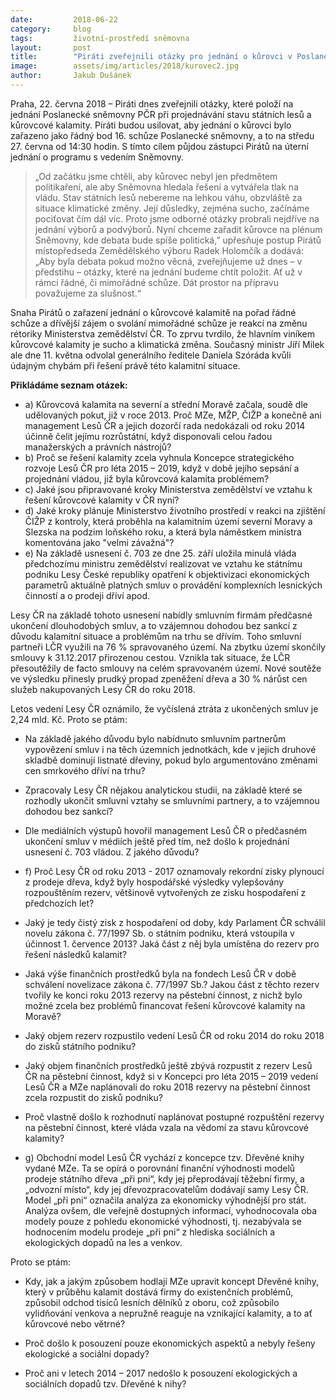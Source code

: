 ```yaml
---
date:         2018-06-22
category:     blog
tags:         životní-prostředí sněmovna
layout:       post
title:        "Piráti zveřejnili otázky pro jednání o kůrovci v Poslanecké sněmovně"
image:        assets/img/articles/2018/kurovec2.jpg
author:       Jakub Dušánek
---
```


Praha, 22. června 2018 – Piráti dnes zveřejnili otázky, které položí na jednání Poslanecké sněmovny PČR při projednávání stavu státních lesů a kůrovcové kalamity. Piráti budou usilovat, aby jednání o kůrovci bylo zařazeno jako řádný bod 16. schůze Poslanecké sněmovny, a to na středu 27. června od 14:30 hodin. S tímto cílem půjdou zástupci Pirátů na úterní jednání o programu s vedením Sněmovny.

> „Od začátku jsme chtěli, aby kůrovec nebyl jen předmětem politikaření, ale aby Sněmovna hledala řešení a vytvářela tlak na vládu. Stav státních lesů nebereme na lehkou váhu, obzvláště za situace klimatické změny. Její důsledky, zejména sucho, začínáme pociťovat čím dál víc. Proto jsme odborné otázky probrali nejdříve na jednání výborů a podvýborů. Nyní chceme zařadit kůrovce na plénum Sněmovny, kde debata bude spíše politická,” upřesňuje postup Pirátů místopředseda Zemědělského výboru Radek Holomčík a dodává: „Aby byla debata pokud možno věcná, zveřejňujeme už dnes – v předstihu – otázky, které na jednání budeme chtít položit. Ať už v rámci řádné, či mimořádné schůze. Dát prostor na přípravu považujeme za slušnost.“

Snaha Pirátů o zařazení jednání o kůrovcové kalamitě na pořad řádné schůze a dřívější zájem o svolání mimořádné schůze je reakcí na změnu rétoriky Ministerstva zemědělství ČR. To zprvu tvrdilo, že hlavním viníkem kůrovcové kalamity je sucho a klimatická změna. Současný ministr Jiří Milek ale dne 11. května odvolal generálního ředitele Daniela Szóráda kvůli údajným chybám při řešení právě této kalamitní situace.

**Přikládáme seznam otázek:**

* a) Kůrovcová kalamita na severní a střední Moravě začala, soudě dle udělovaných pokut, již v roce 2013. Proč MZe, MŽP, ČIŽP a konečně ani management Lesů ČR a jejich dozorčí rada nedokázali od roku 2014 účinně čelit jejímu rozrůstátní, když disponovali celou řadou manažerských a právních nástrojů?  
* b) Proč se řešení kalamity zcela vyhnula Koncepce strategického rozvoje Lesů ČR pro léta 2015 – 2019, když v době jejího sepsání a projednání vládou, již byla kůrovcová kalamita problémem?
* c) Jaké jsou připravované kroky Ministerstva zemědělství ve vztahu k řešení kůrovcové kalamity v ČR nyní?
* d) Jaké kroky plánuje Ministerstvo životního prostředí v reakci na zjištění ČIŽP z kontroly, která proběhla na kalamitním území severní Moravy a Slezska na podzim loňského roku, a která byla náměstkem ministra komentována jako "velmi závažná"?
* e) Na základě usnesení č. 703 ze dne 25. září uložila minulá vláda předchozímu ministru zemědělství realizovat ve vztahu ke státnímu podniku Lesy České republiky opatření k objektivizaci ekonomických parametrů aktuálně platných smluv o provádění komplexních lesnických činností a o prodeji dříví apod.

Lesy ČR na základě tohoto usnesení nabídly smluvním firmám předčasné ukončení dlouhodobých smluv, a to vzájemnou dohodou bez sankcí z důvodu kalamitní situace a problémům na trhu se dřívím. Toho smluvní partneři LČR využili na 76 % spravovaného území. Na zbytku území skončily smlouvy k 31.12.2017 přirozenou cestou. Vznikla tak situace, že LČR přesoutěžily de facto smlouvy na celém spravovaném území. Nové soutěže ve výsledku přinesly prudký propad zpeněžení dřeva a 30 % nárůst cen služeb nakupovaných Lesy ČR do roku 2018.

Letos vedení Lesy ČR oznámilo, že vyčíslená ztráta z ukončených smluv je 2,24 mld. Kč. Proto se ptám:

 * Na základě jakého důvodu bylo nabídnuto smluvním partnerům vypovězení smluv i na těch územních jednotkách, kde v jejich druhové skladbě dominují listnaté dřeviny, pokud bylo argumentováno změnami cen smrkového dříví na trhu?

 * Zpracovaly Lesy ČR nějakou analytickou studii, na základě které se rozhodly ukončit smluvní vztahy se smluvními partnery, a to vzájemnou dohodou bez sankcí?

 * Dle mediálních výstupů hovořil management Lesů ČR o předčasném ukončení smluv v médiích ještě před tím, než došlo k projednání usnesení č. 703 vládou. Z jakého důvodu?


* f) Proč Lesy ČR od roku 2013 - 2017 oznamovaly rekordní zisky plynoucí z prodeje dřeva, když byly hospodářské výsledky vylepšovány rozpouštěním rezerv, většinově vytvořených ze zisku hospodaření z předchozích let?

 * Jaký je tedy čistý zisk z hospodaření od doby, kdy Parlament ČR schválil novelu zákona č. 77/1997 Sb. o státním podniku, která vstoupila v účinnost 1. července 2013? Jaká část z něj byla umístěna do rezerv pro řešení následků kalamit?

 * Jaká výše finančních prostředků byla na fondech Lesů ČR v době schválení novelizace zákona č. 77/1997 Sb.? Jakou část z těchto rezerv tvořily ke konci roku 2013 rezervy na pěstební činnost, z nichž bylo možné zcela bez problémů financovat řešení kůrovcové kalamity na Moravě?

 * Jaký objem rezerv rozpustilo vedení Lesů ČR od roku 2014 do roku 2018 do zisků státního podniku?

 * Jaký objem finančních prostředků ještě zbývá rozpustit z rezerv Lesů ČR na pěstební činnost, když si v Koncepci pro léta 2015 – 2019 vedení Lesů ČR a MZe naplánovali do roku 2018 rezervy na pěstební činnost zcela rozpustit do zisků podniku?

 * Proč vlastně došlo k rozhodnutí naplánovat postupné rozpuštění rezervy na pěstební činnost, které vláda vzala na vědomí za stavu kůrovcové kalamity?

* g) Obchodní model Lesů ČR vychází z koncepce tzv. Dřevěné knihy vydané MZe. Ta se opírá o porovnání finanční výhodnosti modelů prodeje státního dřeva „při pni“, kdy jej přeprodávají těžební firmy,  a „odvozní místo“, kdy jej dřevozpracovatelům dodávají samy Lesy ČR.  Model „při pni“ označila analýza za ekonomicky výhodnější pro stát. Analýza ovšem, dle veřejně dostupných informací, vyhodnocovala oba modely pouze z pohledu ekonomické výhodnosti, tj. nezabývala se hodnocením modelu prodeje „při pni“ z hlediska sociálních a ekologických dopadů na les a venkov.

Proto se ptám:

 * Kdy, jak a jakým způsobem hodlají MZe upravit koncept Dřevěné knihy, který v průběhu kalamit dostává firmy do existenčních problémů, způsobil odchod tisíců lesních dělníků z oboru, což způsobilo vylidňování venkova a nepružně reaguje na vznikající kalamity, a to ať kůrovcové nebo větrné?

 * Proč došlo k posouzení  pouze ekonomických aspektů a nebyly řešeny ekologické a sociální dopady?

 * Proč ani v letech 2014 – 2017 nedošlo k posouzení ekologických a sociálních dopadů tzv. Dřevěné k nihy?
